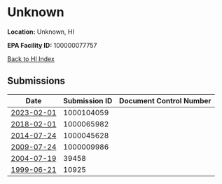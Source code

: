 # Unknown

**Location:** Unknown, HI

**EPA Facility ID:** 100000077757

[Back to HI Index](../../index.md)

## Submissions

| Date | Submission ID | Document Control Number |
|------|--------------|-------------------------|
| [2023-02-01](submissions/1000104059.md) | 1000104059 |  |
| [2018-02-01](submissions/1000065982.md) | 1000065982 |  |
| [2014-07-24](submissions/1000045628.md) | 1000045628 |  |
| [2009-07-24](submissions/1000009986.md) | 1000009986 |  |
| [2004-07-19](submissions/39458.md) | 39458 |  |
| [1999-06-21](submissions/10925.md) | 10925 |  |
